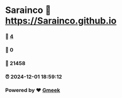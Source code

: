 # Sarainco :link: https://Sarainco.github.io 
### :page_facing_up: [4](https://Sarainco.github.io/tag.html) 
### :speech_balloon: 0 
### :hibiscus: 21458 
### :alarm_clock: 2024-12-01 18:59:12 
### Powered by :heart: [Gmeek](https://github.com/Meekdai/Gmeek)
